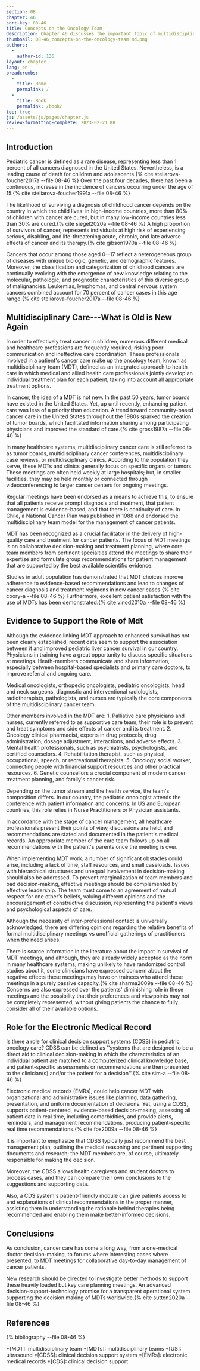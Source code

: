 ```yaml
---
section: 08
chapter: 46
sort-key: 08-46
title: Concepts on the Oncology Team
description: Chapter 46 discusses the important topic of multidisciplinary care around pediatric and adolescent, young adult oncology.
thumbnail: 08-46_concepts-on-the-oncology-team.md.png
authors:
  -
    author-id: 136
layout: chapter
lang: en
breadcrumbs:
  - 
    title: Home
    permalink: /
  - 
    title: Book
    permalink: /book/
toc: true
js: /assets/js/pages/chapter.js
review-formatting-complete: 2023-02-21 KR
---
```


## Introduction

Pediatric cancer is defined as a rare disease, representing less than 1 percent of all cancers diagnosed in the United States. Nevertheless, is a leading cause of death for children and adolescents.{% cite steliarova-foucher2017a --file 08-46 %} Over the past four decades, there has been a continuous, increase in the incidence of cancers occurring under the age of 15.{% cite steliarova-foucher1991a --file 08-46 %}

The likelihood of surviving a diagnosis of childhood cancer depends on the country in which the child lives: in high-income countries, more than 80% of children with cancer are cured, but in many low-income countries less than 30% are cured.{% cite siegel2020a --file 08-46 %} A high proportion of survivors of cancer, represents individuals at high risk of experiencing serious, disabling, and life-threatening acute, chronic, and late adverse effects of cancer and its therapy.{% cite gibson1970a --file 08-46 %}

Cancers that occur among those aged 0--17 reflect a heterogeneous group of diseases with unique biologic, genetic, and demographic features. Moreover, the classification and categorization of childhood cancers are continually evolving with the emergence of new knowledge relating to the molecular, pathologic, and prognostic characteristics of this diverse group of malignancies. Leukemias, lymphomas, and central nervous system cancers combined account for 70 percent of cancer cases in this age range.{% cite steliarova-foucher2017a --file 08-46 %}

## Multidisciplinary Care---What is Old is New Again

In order to effectively treat cancer in children, numerous different medical and healthcare professions are frequently required, risking poor communication and ineffective care coordination. These professionals involved in a patient\'s cancer care make up the oncology team, known as multidisciplinary team (MDT), defined as an integrated approach to health care in which medical and allied health care professionals jointly develop an individual treatment plan for each patient, taking into account all appropriate treatment options.

In cancer, the idea of a MDT is not new. In the past 50 years, tumor boards have existed in the United States. Yet, up until recently, enhancing patient care was less of a priority than education. A trend toward community-based cancer care in the United States throughout the 1980s sparked the creation of tumor boards, which facilitated information sharing among participating physicians and improved the standard of care.{% cite gross1987a --file 08-46 %}

In many healthcare systems, multidisciplinary cancer care is still referred to as tumor boards, multidisciplinary cancer conferences, multidisciplinary case reviews, or multidisciplinary clinics. According to the population they serve, these MDTs and clinics generally focus on specific organs or tumors. These meetings are often held weekly at large hospitals; but, in smaller facilities, they may be held monthly or connected through videoconferencing to larger cancer centers for ongoing meetings.

Regular meetings have been endorsed as a means to achieve this, to ensure that all patients receive prompt diagnosis and treatment, that patient management is evidence-based, and that there is continuity of care. In Chile, a National Cancer Plan was published in 1988 and endorsed the multidisciplinary team model for the management of cancer patients.

MDT has been recognized as a crucial facilitator in the delivery of high-quality care and treatment for cancer patients. The focus of MDT meetings is on collaborative decision-making and treatment planning, where core team members from pertinent specialties attend the meetings to share their expertise and formulate group recommendations for patient management that are supported by the best available scientific evidence.

Studies in adult population has demonstrated that MDT choices improve adherence to evidence-based recommendations and lead to changes of cancer diagnosis and treatment regimens in new cancer cases.{% cite coory-a --file 08-46 %} Furthermore, excellent patient satisfaction with the use of MDTs has been demonstrated.{% cite vinod2010a --file 08-46 %}

## Evidence to Support the Role of Mdt

Although the evidence linking MDT approach to enhanced survival has not been clearly established, recent data seem to support the association between it and improved pediatric liver cancer survival in our country. Physicians in training have a great opportunity to discuss specific situations at meetings. Heath-members communicate and share information, especially between hospital-based specialists and primary care doctors, to improve referral and ongoing care.

Medical oncologists, orthopedic oncologists, pediatric oncologists, head and neck surgeons, diagnostic and interventional radiologists, radiotherapists, pathologists, and nurses are typically the core components of the multidisciplinary cancer team.

Other members involved in the MDT are: 1. Palliative care physicians and nurses, currently referred to as supportive care team, their role is to prevent and treat symptoms and side effects of cancer and its treatment. 2. Oncology clinical pharmacist, experts in drug protocols, drug administration, dosage adjustment, interactions, and adverse effects. 3. Mental health professionals, such as psychiatrists, psychologists, and certified counselors. 4. Rehabilitation therapist, such as physical, occupational, speech, or recreational therapists. 5. Oncology social worker, connecting people with financial support resources and other practical resources. 6. Genetic counsellors a crucial component of modern cancer treatment planning, and family\'s cancer risk.

Depending on the tumor stream and the health service, the team\'s composition differs. In our country, the pediatric oncologist attends the conference with patient information and concerns. In US and European countries, this role relies in Nurse Practitioners or Physician assistants.

In accordance with the stage of cancer management, all healthcare professionals present their points of view, discussions are held, and recommendations are stated and documented in the patient\'s medical records. An appropriate member of the care team follows up on all recommendations with the patient\'s parents once the meeting is over.

When implementing MDT work, a number of significant obstacles could arise, including a lack of time, staff resources, and small caseloads. Issues with hierarchical structures and unequal involvement in decision-making should also be addressed. To prevent marginalization of team members and bad decision-making, effective meetings should be complemented by effective leadership. The team must come to an agreement of mutual respect for one other\'s beliefs, valuing different opinions and the encouragement of constructive discussion, representing the patient\'s views and psychological aspects of care.

Although the necessity of inter-professional contact is universally acknowledged, there are differing opinions regarding the relative benefits of formal multidisciplinary meetings vs unofficial gatherings of practitioners when the need arises.

There is scarce information in the literature about the impact in survival of MDT meetings, and although, they are already widely accepted as the norm in many healthcare systems, making unlikely to have randomized control studies about it, some clinicians have expressed concern about the negative effects these meetings may have on trainees who attend these meetings in a purely passive capacity.{% cite sharma2009a --file 08-46 %} Concerns are also expressed over the patients\' diminishing role in these meetings and the possibility that their preferences and viewpoints may not be completely represented, without giving patients the chance to fully consider all of their available options.

## Role for the Electronic Medical Record

Is there a role for clinical decision support systems (CDSS) in pediatric oncology care? CDSS can be defined as ''systems that are designed to be a direct aid to clinical decision-making in which the characteristics of an individual patient are matched to a computerized clinical knowledge base, and patient-specific assessments or recommendations are then presented to the clinician(s) and/or the patient for a decision''.{% cite sim-a --file 08-46 %}

Electronic medical records (EMRs), could help cancer MDT with organizational and administrative issues like planning, data gathering, presentation, and uniform documentation of decisions. Yet, using a CDSS, supports patient-centered, evidence-based decision-making, assessing all patient data in real time, including comorbidities, and provide alerts, reminders, and management recommendations, producing patient-specific real time recommendations.{% cite fox2009a --file 08-46 %}

It is important to emphasize that CDSS typically just recommend the best management plan, outlining the medical reasoning and pertinent supporting documents and research; the MDT members are, of course, ultimately responsible for making the decision.

Moreover, the CDSS allows health caregivers and student doctors to process cases, and they can compare their own conclusions to the suggestions and supporting data.

Also, a CDS system\'s patient-friendly module can give patients access to and explanations of clinical recommendations in the proper manner, assisting them in understanding the rationale behind therapies being recommended and enabling them make better-informed decisions.

## Conclusions

As conclusion, cancer care has come a long way, from a one-medical doctor decision-making, to forums where interesting cases where presented, to MDT meetings for collaborative day-to-day management of cancer patients.

New research should be directed to investigate better methods to support these heavily loaded but key care planning meetings. An advanced decision-support-technology promise for a transparent operational system supporting the decision making of MDTs worldwide.{% cite sutton2020a --file 08-46 %}


## References

{% bibliography --file 08-46 %}

*[MDT]: multidisciplinary team
*[MDTs]: multidisciplinary teams
*[US]: ultrasound
*[CDSS]: clinical decision support system
*[EMRs]: electronic medical records
*[CDS]: clinical decision support